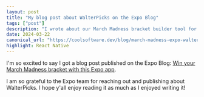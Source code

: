 ```yaml
---
layout: post
title: "My blog post about WalterPicks on the Expo Blog"
tags: ["post"]
description: "I wrote about our March Madness bracket builder tool for Expo."
date: 2024-03-22
canonical_url: "https://coolsoftware.dev/blog/march-madness-expo-walterpicks-cross-post/"
highlight: React Native
---
```


I'm so excited to say I got a blog post published on the Expo Blog: [Win your March Madness bracket with this Expo app](https://expo.dev/blog/march-madness-expo-app/).

I am so grateful to the Expo team for reaching out and publishing about WalterPicks. I hope y'all enjoy reading it as much as I enjoyed writing it!
